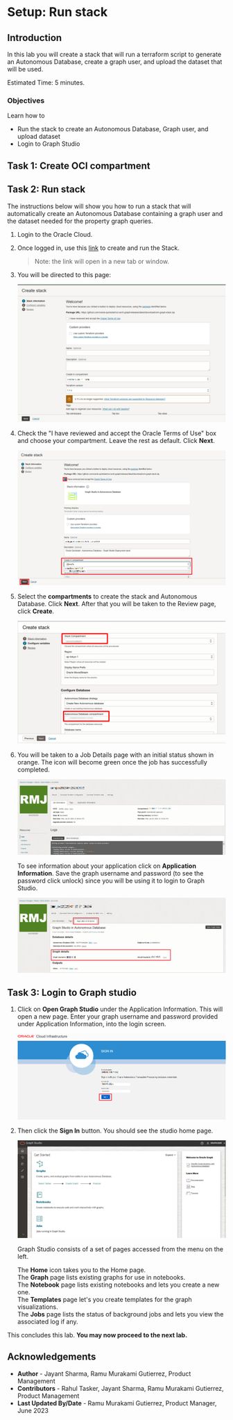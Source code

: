 # Setup: Run stack

## Introduction

In this lab you will create a stack that will run a terraform script to generate an Autonomous Database, create a graph user, and upload the dataset that will be used.

Estimated Time: 5 minutes.

<!--Watch the video below for a quick walk-through of the lab. 
[Walkthrough](videohub:1_4lr4x8eb)-->

### Objectives

Learn how to
- Run the stack to create an Autonomous Database, Graph user, and upload dataset
- Login to Graph Studio

## Task 1: Create OCI compartment

[](include:iam-compartment-create-body.md)

## Task 2: Run stack

The instructions below will show you how to run a stack that will automatically create an Autonomous Database containing a graph user and the dataset needed for the property graph queries.

1. Login to the Oracle Cloud.

2.  Once logged in, use this [link](https://cloud.oracle.com/resourcemanager/stacks/create?zipUrl=https://objectstorage.us-ashburn-1.oraclecloud.com/p/atdXMYMkeIsDsljg7nq0eXdH63AYxqPfyZSARev5ThWJYxd8Kgvg84i1psAPOo1S/n/oradbclouducm/b/23ai_moviestream_livelab/o/terraform_ww_23ai_brown_button.zip) to create and run the Stack.
    > Note: the link will open in a new tab or window.

3. You will be directed to this page:

    ![The create stack page](./images/create-stack.png "")

4.  Check the "I have reviewed and accept the Oracle Terms of Use" box and choose your compartment. Leave the rest as default. Click **Next**.

    ![Option to have reviewed and accept the Oracle Terms of Use checked](./images/oracle-terms.png "")

5. Select the **compartments** to create the stack and Autonomous Database. Click **Next**. After that you will be taken to the Review page, click **Create**.

    ![Configurating the settings for the stack](./images/configure-variables.png "")

6. You will be taken to a Job Details page with an initial status shown in orange. The icon will become green once the job has successfully completed.

    ![Job has been successful](./images/successful-job.png "")

    To see information about your application click on **Application Information**. Save the graph username and password (to see the password click unlock) since you will be using it to login to Graph Studio.

    ![How to see the graph username and password](./images/graph-username-password.png "")

## Task 3: Login to Graph studio

1. Click on **Open Graph Studio** under the Application Information. This will open a new page. Enter your graph username and password provided under Application Information, into the login screen.

    ![Open graph studio under Application Information](./images/login-page.png " ")

2. Then click the **Sign In** button. You should see the studio home page.   

    ![ALT text is not available for this image](./images/gs-graphuser-home-page.png " ")

    Graph Studio consists of a set of pages accessed from the menu on the left.

    The **Home** icon takes you to the Home page.<br>
    The **Graph** page lists existing graphs for use in notebooks.<br> 
    The **Notebook** page lists existing notebooks and lets you create a new one.<br>                                                                                             The **Templates** page let's you create templates for the graph visualizations.<br>
    The **Jobs** page lists the status of background jobs and lets you view the associated log if any.<br>
<!---
    The Home icon ![Home icon](images/home.svg "") takes you to the Home page.  
    The Graph page ![Graphs icon](images/radar-chart.svg "") lists existing graphs for use in notebooks.  
    The Notebook page ![Notebook icon](images/notebook.svg "") lists existing notebooks and lets you create a new one. 
    The Templates page ![Template icon](images/template.svg "")  let's you create templates for the graph visualizations.
    The Jobs page ![Jobs icon](images/server.svg "") lists the status of background jobs and lets you view the associated log if any.
--->

This concludes this lab. **You may now proceed to the next lab.**  

## Acknowledgements
  * **Author** - Jayant Sharma, Ramu Murakami Gutierrez, Product Management
  * **Contributors** -  Rahul Tasker, Jayant Sharma, Ramu Murakami Gutierrez, Product Management
* **Last Updated By/Date** - Ramu Murakami Gutierrez, Product Manager, June 2023
